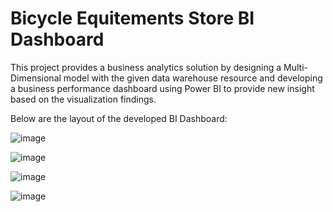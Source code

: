 # Bicycle Equitements Store BI Dashboard
This project provides a business analytics solution by designing a Multi-Dimensional model with the given data warehouse resource and developing a business performance dashboard using Power BI to provide new insight based on the visualization findings.

Below are the layout of the developed BI Dashboard:

![image](https://github.com/c-wei20/Data-Science-Projects/assets/80091094/fb563ec3-7285-4733-896b-968ac2c00dc9)

![image](https://github.com/c-wei20/Data-Science-Projects/assets/80091094/4eb8e935-cd16-4ce0-8176-1e84742bba30)

![image](https://github.com/c-wei20/Data-Science-Projects/assets/80091094/913f17f5-424b-4ce0-b97d-671e04537e0a)

![image](https://github.com/c-wei20/Data-Science-Projects/assets/80091094/ac131996-b3c7-4233-b4ee-52d86edaf9ff)
